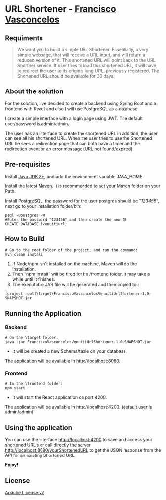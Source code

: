 # URL Shortener - [Francisco Vasconcelos](https://www.linkedin.com/in/francisco-vasconcelos-201b723/)

## Requiments

> We want you to build a simple URL Shortener. Essentially, a very simple webpage, that will receive a URL input, and will return a reduced version of it. This shortened URL will point back to the URL Shortner service. If user tries to load this shortened URL, it will have to redirect the user to its original long URL, previously registered. The Shortened URL should be available for 30 days.

## About the solution

For the solution, I've decided to create a backend using Spring Boot and a frontend with React and also I will use PostgreSQL as a database. 

I create a simple interface with a login page using JWT. The default user/password is admin/admin.

The user has an interface to create the shortened URL in addition, the user can see all his shortened URL. When the user tries to use the Shortened URL he sees a redirection page that can both have a timer and the redirection event or an error message (URL not found/expired).

## Pre-requisites

Install [Java JDK 8+](https://www.oracle.com/java/technologies/javase-jdk8-downloads.html), and add the environment variable JAVA_HOME.

Install the latest [Maven](https://maven.apache.org/download.cgi?Preferred=ftp://apache.cs.utah.edu/apache.org/). It is recommended to set your Maven folder on your Path.

Install [PostgreSQL](https://www.postgresql.org/download/), the password for the user postgres should be "*123456*", next go to your installation folder/bin:

```
psql -Upostgres -W
#Enter the password "123456" and then create the new DB
CREATE DATABASE fvenuitiurl; 
```

## How to Build

```
# Go to the root folder of the project, and run the command:
mvn clean install
```

1. If Node/npm isn't installed on the machine, Maven will do the installation.
2. Then "npm install" will be fired for he /frontend folder. It may take a while until it finishes.
3. The executable JAR file will be generated and then copied to :

```
[project root]\target\FranciscoVasconcelosVenuitiUrlShortener-1.0-SNAPSHOT.jar
```

## Running the Application
### Backend
```
# On the \target folder:
java -jar FranciscoVasconcelosVenuitiUrlShortener-1.0-SNAPSHOT.jar
```

* It will be created a new Schema/table on your database.

The application will be available in [http://localhost:8080](HTTP://localhost:8080).

### Frontend
```
# In the \frontend folder:
npm start
```

* It will start the React application on port 4200.

The application will be available in [http://localhost:4200](HTTP://localhost:4200). (default user is admin/admin)

## Using the application

You can use the interface [http://localhost:4200](HTTP://localhost:4200) to save and access your shortened URL's or call directly the server [http://localhost:8080/yourShortenedURL](HTTP://localhost:8080/[yourShortenedURL]) to get the JSON response from the API for an existing Shortened URL.

**Enjoy!**


## License
[Apache License v2](https://www.apache.org/licenses/LICENSE-2.0)